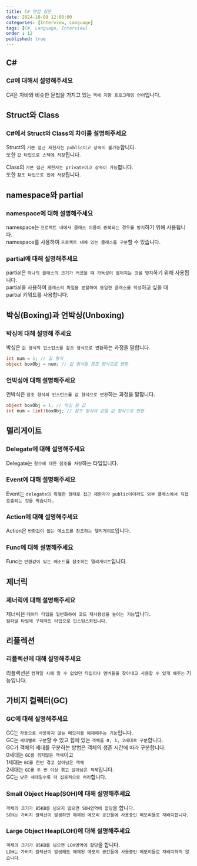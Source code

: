 ```yaml
---
title: C# 면접 질문
date: 2024-10-09 12:00:00
categories: [Interview, Language]
tags: [C#, Language, Interview]
order : 12
published: true
---
```


## C#

### C#에 대해서 설명해주세요

C#은 자바와 비슷한 문법을 가지고 있는 `객체 지향 프로그래밍 언어`입니다.

## Struct와 Class

### C#에서 Struct와 Class의 차이를 설명해주세요

Struct의 `기본 접근 제한자는 public이고 상속이 불가능`합니다.   
또한 `값 타입으로 스택에 저장`됩니다.

Class의 `기본 접근 제한자는 private이고 상속이 가능`합니다.   
또한 `참조 타입으로 힙에 저장`됩니다.

## namespace와 partial 

### namespace에 대해 설명해주세요

namespace는 `프로젝트 내에서 클래스 이름이 중복되는 경우를 방지`하기 위해 사용됩니다.  
namespace를 사용하여 `프로젝트 내에 있는 클래스를 구분`할 수 있습니다.

### partial에 대해 설명해주세요

partial은 `하나의 클래스의 크기가 커졌을 때 가독성이 떨어지는 것을 방지`하기 위해 사용됩니다.  
partial을 사용하여 `클래스의 파일을 분할하여 동일한 클래스를 작성`하고 싶을 때   
partial 키워드를 사용합니다.

## 박싱(Boxing)과 언박싱(Unboxing)

### 박싱에 대해 설명해 주세요

박싱은 `값 형식의 인스턴스를 참조 형식으로 변환`하는 과정을 말합니다.  

```cs
int num = 1; // 값 형식
object boxObj = num; // 값 형식을 참조 형식으로 변환
```

### 언박싱에 대해 설명해주세요

언박식은 `참조 형식의 인스턴스를 값 형식으로 변환`하는 과정을 말합니다.

```cs
object boxObj = 1; // 박싱 된 값
int num = (int)boxObj; // 참조 형식의 값을 값 형식으로 변환
```

## 델리게이트

### Delegate에 대해 설명해주세요

Delegate는 `함수에 대한 참조를 저장`하는 타입입니다.  

### Event에 대해 설명해주세요

Event는 `delegate의 특별한 형태로 접근 제한자가 public이더라도 외부 클래스에서 직접 호출되는 것을 막습니다.`

### Action에 대해 설명해주세요

Action은 `반환값이 없는 메소드를 참조하는 델리게이트`입니다.

### Func에 대해 설명해주세요

Func는 `반환값이 있는 메소드를 참조하는 델리게이트`입니다.

## 제너릭

### 제너릭에 대해 설명해주세요

제너릭은 `데이터 타입을 일반화하여 코드 재사용성을 높이는 기능`입니다.  
`컴파일 타임에 구체적인 타입으로 인스턴스화됩니다.`

## 리플렉션

### 리플렉션에 대해 설명해주세요

리플렉션은 `컴파일 시에 알 수 없었던 타입이나 멤버들을 찾아내고 사용할 수 있게 해주는` 기능입니다.

## 가비지 컬렉터(GC)

### GC에 대해 설명해주세요

GC는 `자동으로 사용하지 않는 메모리를 해제해주는 기능`입니다.  
GC는 `세대별로 구분`할 수 있고 힙에 있는 `객체를 0, 1, 2세대로 구분`합니다.  
GC가 객체의 세대를 구분하는 방법은 객체의 생존 시간에 따라 구분합니다.  
0세대는 `GC를 겪지않은 객체`이고  
1세대는 `GC를 한번 겪고 살아남은 객체`   
2세대는 `GC를 두 번 이상 겪고 살아남은 객체`입니다.   
GC는 `낮은 세대일수록 더 집중적으로 처리`합니다.

### Small Object Heap(SOH)에 대해 설명해주세요

`객체의 크기가 85KB를 넘으지 않으면 SOH영역에 할당`을 합니다.  
`SOH는 가비지 컬렉션이 발생하면 해제된 메모리 공간들에 사용중인 메모리들로 재배치합니다`.

### Large Object Heap(LOH)에 대해 설명해주세요

`객체의 크기가 85KB를 넘으면 LOH영역에 할당`을 합니다.  
`LOH는 가비지 컬렉션이 발생해도 해제된 메모리 공간들에 사용중인 메모리들로 재배치하지 않습니다`.
